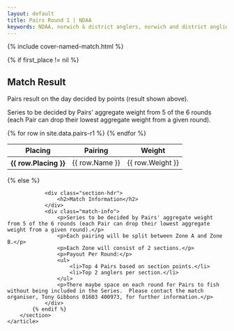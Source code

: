 ```yaml
---
layout: default
title: Pairs Round 1 | NDAA
keywords: NDAA, norwich & district anglers, norwich and district angling, norwich & district, matches, fishing match, match list, match calendar, match listing, pairs series round 1, pairs round 1
---
```

{% include cover-named-match.html %}

<main class="wrapper wrapper--padding wrapper--min-height">
    <article id="Information">
        <section>
            {% if first_place != nil %}
                <div class="section-hdr">
                    <h2>Match Result</h2>
                </div>
                <div class="match-info">
                    <p>Pairs result on the day decided by points (result shown above).</p>
                    <p>Series to be decided by Pairs' aggregate weight from 5 of the 6 rounds (each Pair can drop their lowest aggregate weight from a given round).</p>
                </div>
                <div class="table-container">
                    <table class="match-result">
                        <thead>
                            <tr>
                                <th class="th--sticky">Placing</th>
                                <th>Pairing</th>
                                <th>Weight</th>
                            </tr>
                        </thead>
                        <tbody>
                            {% for row in site.data.pairs-r1 %}
                            <tr>
                                <th class="td--sticky td--center" data-heading="Placing">{{ row.Placing }}</th>
                                <td data-heading="Pairing">{{ row.Name }}</td>
                                <td class="td--right" data-heading="Weight">{{ row.Weight }}</td>
                            </tr>
                            {% endfor %}
                        </tbody>
                    </table>
                </div>
            {% else %}

                <div class="section-hdr">
                    <h2>Match Information</h2>
                </div>
                <div class="match-info">
                    <p>Series to be decided by Pairs' aggregate weight from 5 of the 6 rounds (each Pair can drop their lowest aggregate weight from a given round).</p>
                    <p>Each pairing will be split between Zone A and Zone B.</p>
                    <p>Each Zone will consist of 2 sections.</p>
                    <p>Payout Per Round:</p>
                    <ul>
                        <li>Top 4 Pairs based on section points.</li>
                        <li>Top 2 anglers per section.</li>
                    </ul>
                    <p>There maybe space on each round for Pairs to fish without being included in the Series.  Please contact the match organiser, Tony Gibbons 01603 400973, for further information.</p>
                </div>
            {% endif %}
        </section>
    </article>
</main>
